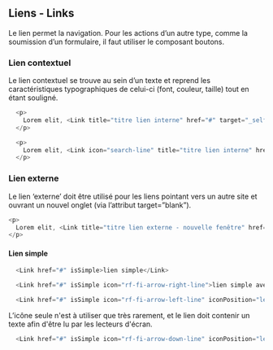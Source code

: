 ## Liens - Links

Le lien permet la navigation. Pour les actions d’un autre type, comme la soumission d’un formulaire, il faut utiliser le composant boutons.

### Lien contextuel
Le lien contextuel se trouve au sein d’un texte et reprend les caractéristiques typographiques de celui-ci (font, couleur, taille) tout en étant souligné.

```js
  <p>
    Lorem elit, <Link title="titre lien interne" href="#" target="_self">lien contextuel</Link> incididunt morbi.
  </p>
```

```js
  <p>
    Lorem elit, <Link icon="search-line" title="titre lien interne" href="#" target="_self">lien contextuel avec icône</Link> incididunt morbi.
  </p>
```

### Lien externe
Le lien ‘externe’ doit être utilisé pour les liens pointant vers un autre site et ouvrant un nouvel onglet (via l’attribut target=”blank”).

```js
<p>
  Lorem elit, <Link title="titre lien externe - nouvelle fenêtre" href="#" target="_blank">lien externe - nouvelle fenêtre</Link> incididunt morbi.
</p>
```

#### Lien simple


```js
  <Link href="#" isSimple>lien simple</Link>
```

```js
  <Link href="#" isSimple icon="rf-fi-arrow-right-line">lien simple avec icône à droite</Link>
```

```js
  <Link href="#" isSimple icon="rf-fi-arrow-left-line" iconPosition="left">lien simple avec icône à gauche</Link>
```


L’icône seule n'est à utiliser que très rarement, et le lien doit contenir un texte afin d'être lu par les lecteurs d'écran.
```js
  <Link href="#" isSimple icon="rf-fi-arrow-down-line" iconPosition="left" />
```